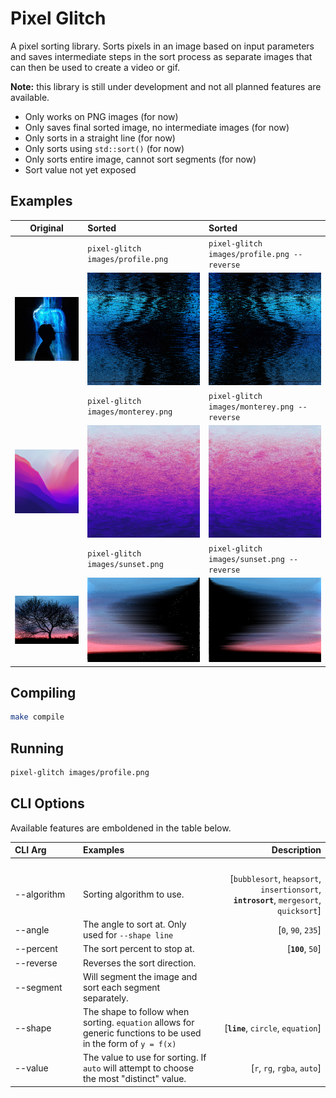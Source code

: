 # Pixel Glitch
A pixel sorting library.  Sorts pixels in an image based on input parameters and saves intermediate steps in the sort process as separate images that can then be used to create a video or gif.

**Note:** this library is still under development and not all planned features are available.
- Only works on PNG images (for now)
- Only saves final sorted image, no intermediate images (for now)
- Only sorts in a straight line (for now)
- Only sorts using `std::sort()` (for now)
- Only sorts entire image, cannot sort segments (for now)
- Sort value not yet exposed

## Examples

| Original                  |  Sorted                               | Sorted                                       |
|:-------------------------:|:--------------------------------------|:---------------------------------------------|
|                           | `pixel-glitch images/profile.png`     | `pixel-glitch images/profile.png --reverse`  |
|![](./docs/profile.png)    |  ![](./docs/profile_sorted.png)       | ![](./docs/profile_sorted_reversed.png)      |
|                           | `pixel-glitch images/monterey.png`    | `pixel-glitch images/monterey.png --reverse` |
|![](./docs/monterey.png)   |  ![](./docs/monterey_sorted.png)      | ![](./docs/monterey_sorted_reversed.png)     |
|                           | `pixel-glitch images/sunset.png`      | `pixel-glitch images/sunset.png --reverse`   |
|![](./docs/sunset.png)     |  ![](./docs/sunset_sorted.png)        | ![](./docs/sunset_sorted_reversed.png)       |

## Compiling
```bash
make compile
```
## Running
```bash
pixel-glitch images/profile.png
```

## CLI Options
Available features are emboldened in the table below.

| CLI Arg     | Examples | Description     |
| :---        |    :----   |          ---: |
| <img width=250/> | <img width=800/> | <img width=500/> |
| --algorithm | Sorting algorithm to use.   | [`bubblesort`, `heapsort`, `insertionsort`, **`introsort`**, `mergesort`, `quicksort`]       | 
| --angle     | The angle to sort at.  Only used for `--shape line`     |[`0`, `90`, `235`]        | 
| --percent   | The sort percent to stop at.      |[**`100`**, `50`]        | 
| --reverse   | Reverses the sort direction. |        | 
| --segment   | Will segment the image and sort each segment separately. |        | 
| --shape     | The shape to follow when sorting.  `equation` allows for generic functions to be used in the form of `y = f(x)`  | [**`line`**, `circle`, `equation`] | 
| --value     | The value to use for sorting.  If `auto` will attempt to choose the most "distinct" value. | [`r`, `rg`, `rgba`, `auto`] | 